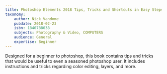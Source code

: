 ```yaml
---
title: Photoshop Elements 2018 Tips, Tricks and Shortcuts in Easy Steps
taxonomy:
	author: Nick Vandome
	pubdate: 2018-02-23
	isbn: 1840788038
	subjects: Photography & Video, COMPUTERS
	audience: General
	expertise: Beginner
---
```

Designed for a beginner to photoshop, this book contains tips and tricks that would be useful to even a seasoned photoshop user.  It includes instructions and tricks regarding color editing, layers, and more.